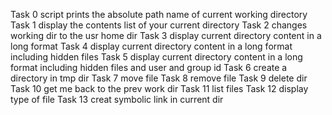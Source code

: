 Task 0 script prints the absolute path name of current working directory
Task 1 display the contents list of your current directory
Task 2 changes working dir to the usr home dir
Task 3 display current directory content in a long format
Task 4 display current directory content in a long format including hidden files 
Task 5 display current directory content in a long format including hidden files and user and group id 
Task 6 create a directory in tmp dir 
Task 7 move file 
Task 8 remove file 
Task 9 delete dir 
Task 10 get me back to the prev work dir 
Task 11 list files 
Task 12 display type of file 
Task 13 creat symbolic link in current dir 
